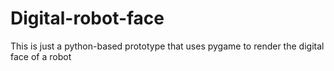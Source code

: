 # Digital-robot-face
This is just a python-based prototype that uses pygame to render the digital face of a robot
